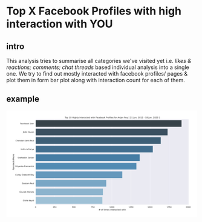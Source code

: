 # Top X Facebook Profiles with high interaction with YOU

## intro

This analysis tries to summarise all categories we've visited yet i.e.
_likes & reactions; comments; chat threads_ based individual analysis into a single one. We try to find out mostly interacted with facebook profiles/ pages & plot them in form bar plot along with interaction count for each of them.

## example

![topXHighlyInteractedFacebookProfilesForAnjan_Roy](../plots/topXHighlyInteractedFacebookProfilesForAnjan_Roy.svg)
